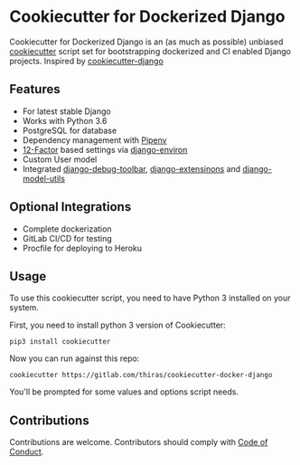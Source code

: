 # Cookiecutter for Dockerized Django

Cookiecutter for Dockerized Django is an (as much as possible) unbiased [cookiecutter](https://github.com/audreyr/cookiecutter) script set for bootstrapping dockerized and CI enabled Django projects. Inspired by [cookiecutter-django](https://github.com/pydanny/cookiecutter-django)

## Features
* For latest stable Django
* Works with Python 3.6
* PostgreSQL for database
* Dependency management with [Pipenv](https://pipenv.readthedocs.io/en/latest/)
* [12-Factor](https://12factor.net/) based settings via [django-environ](https://github.com/joke2k/django-environ)
* Custom User model
* Integrated [django-debug-toolbar](https://github.com/jazzband/django-debug-toolbar), [django-extensinons](https://github.com/django-extensions/django-extensions) and [django-model-utils](https://github.com/jazzband/django-model-utils)

## Optional Integrations
* Complete dockerization
* GitLab CI/CD for testing
* Procfile for deploying to Heroku

## Usage
To use this cookiecutter script, you need to have Python 3 installed on your system.

First, you need to install python 3 version of Cookiecutter:

`pip3 install cookiecutter`

Now you can run against this repo:

`cookiecutter https://gitlab.com/thiras/cookiecutter-docker-django`

You'll be prompted for some values and options script needs.

## Contributions
Contributions are welcome. Contributors should comply with [Code of Conduct](CODE_OF_CONDUCT.md).